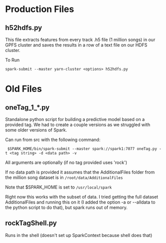 # Production Files

## h52hdfs.py

This file extracts features from every track .h5 file (1 million songs) in our GPFS cluster and saves the results in a row of a text file on our HDFS cluster.

To Run
```
spark-submit --master yarn-cluster <options> h52hdfs.py
```

# Old Files

## oneTag_1_*.py

Standalone python script for building a predictive model based on a provided tag. We had to create a couple versions as we struggled with some older versions of Spark.

Can run from src with the following command:

	 $SPARK_HOME/bin/spark-submit --master spark://spark1:7077 oneTag.py -t <tag string> -d <data path> -v

All arguments are optionally (if no tag provided uses 'rock')

If no data path is provided it assumes that the AdditionalFiles folder from the million song dataset is in ```/root/data/AdditionalFiles```

Note that $SPARK_HOME is set to ```/usr/local/spark```

Right now this works with the subset of data. I tried getting the full dataset AdditionalFiles and running this on it (I added the option -a or --alldata to the python script to do that), but spark runs out of memory.

## rockTagShell.py

Runs in the shell (doesn't set up SparkContext because shell does that)

